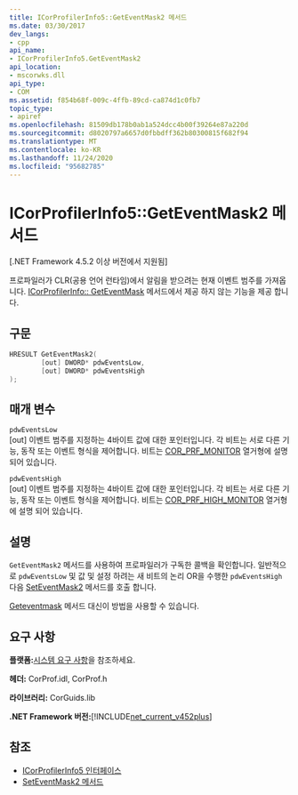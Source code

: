 ```yaml
---
title: ICorProfilerInfo5::GetEventMask2 메서드
ms.date: 03/30/2017
dev_langs:
- cpp
api_name:
- ICorProfilerInfo5.GetEventMask2
api_location:
- mscorwks.dll
api_type:
- COM
ms.assetid: f854b68f-009c-4ffb-89cd-ca874d1c0fb7
topic_type:
- apiref
ms.openlocfilehash: 81509db178b0ab1a524dcc4b00f39264e87a220d
ms.sourcegitcommit: d8020797a6657d0fbbdff362b80300815f682f94
ms.translationtype: MT
ms.contentlocale: ko-KR
ms.lasthandoff: 11/24/2020
ms.locfileid: "95682785"
---
```

# <a name="icorprofilerinfo5geteventmask2-method"></a>ICorProfilerInfo5::GetEventMask2 메서드

[.NET Framework 4.5.2 이상 버전에서 지원됨]  
  
 프로파일러가 CLR(공용 언어 런타임)에서 알림을 받으려는 현재 이벤트 범주를 가져옵니다.  [ICorProfilerInfo:: GetEventMask](icorprofilerinfo-geteventmask-method.md) 메서드에서 제공 하지 않는 기능을 제공 합니다.  
  
## <a name="syntax"></a>구문  
  
```cpp
HRESULT GetEventMask2(  
        [out] DWORD* pdwEventsLow,  
        [out] DWORD* pdwEventsHigh  
);  
```  
  
## <a name="parameters"></a>매개 변수  

 `pdwEventsLow`  
 [out] 이벤트 범주를 지정하는 4바이트 값에 대한 포인터입니다. 각 비트는 서로 다른 기능, 동작 또는 이벤트 형식을 제어합니다. 비트는 [COR_PRF_MONITOR](cor-prf-monitor-enumeration.md) 열거형에 설명 되어 있습니다.  
  
 `pdwEventsHigh`  
 [out] 이벤트 범주를 지정하는 4바이트 값에 대한 포인터입니다.  각 비트는 서로 다른 기능, 동작 또는 이벤트 형식을 제어합니다. 비트는 [COR_PRF_HIGH_MONITOR](cor-prf-high-monitor-enumeration.md) 열거형에 설명 되어 있습니다.  
  
## <a name="remarks"></a>설명  

 `GetEventMask2` 메서드를 사용하여 프로파일러가 구독한 콜백을 확인합니다. 일반적으로 `pdwEventsLow` 및 값 및 설정 하려는 새 비트의 논리 OR을 수행한 `pdwEventsHigh` 다음 [SetEventMask2](icorprofilerinfo5-seteventmask2-method.md) 메서드를 호출 합니다.  
  
 [Geteventmask](icorprofilerinfo-geteventmask-method.md) 메서드 대신이 방법을 사용할 수 있습니다.  
  
## <a name="requirements"></a>요구 사항  

 **플랫폼:**[시스템 요구 사항](../../get-started/system-requirements.md)을 참조하세요.  
  
 **헤더:** CorProf.idl, CorProf.h  
  
 **라이브러리:** CorGuids.lib  
  
 **.NET Framework 버전:**[!INCLUDE[net_current_v452plus](../../../../includes/net-current-v452plus-md.md)]  
  
## <a name="see-also"></a>참조

- [ICorProfilerInfo5 인터페이스](icorprofilerinfo5-interface.md)
- [SetEventMask2 메서드](icorprofilerinfo5-seteventmask2-method.md)
